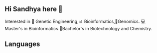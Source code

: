 ## Hi Sandhya here 👋

Interested in
🧬 Genetic Engineering,📊 Bioinformatics,🧪Genomics.
💻Master's in Bioinformatics
🧪Bachelor's in Biotechnology and Chemistry.

## Languages 


<!--
**Sandhyae2/sandhyae2** is a ✨ _special_ ✨ repository because its `README.md` (this file) appears on your GitHub profile.

Here are some ideas to get you started:

- 🔭 I’m currently working on ...
- 🌱 I’m currently learning ...
- 👯 I’m looking to collaborate on ...
- 🤔 I’m looking for help with ...
- 💬 Ask me about ...
- 📫 How to reach me: ...
- 😄 Pronouns: ...
- ⚡ Fun fact: ...
-->
